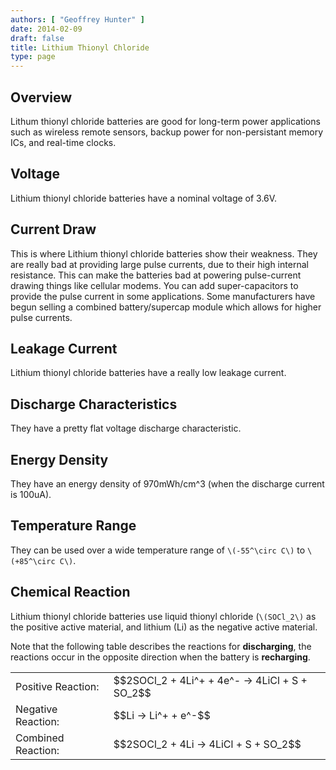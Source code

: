 ```yaml
---
authors: [ "Geoffrey Hunter" ]
date: 2014-02-09
draft: false
title: Lithium Thionyl Chloride
type: page
---
```


## Overview

Lithum thionyl chloride batteries are good for long-term power applications such as wireless remote sensors, backup power for non-persistant memory ICs, and real-time clocks.

## Voltage

Lithium thionyl chloride batteries have a nominal voltage of 3.6V.

## Current Draw

This is where Lithium thionyl chloride batteries show their weakness. They are really bad at providing large pulse currents, due to their high internal resistance. This can make the batteries bad at powering pulse-current drawing things like cellular modems. You can add super-capacitors to provide the pulse current in some applications. Some manufacturers have begun selling a combined battery/supercap module which allows for higher pulse currents.

## Leakage Current

Lithium thionyl chloride batteries have a really low leakage current.

## Discharge Characteristics

They have a pretty flat voltage discharge characteristic.

## Energy Density

They have an energy density of 970mWh/cm^3 (when the discharge current is 100uA).

## Temperature Range

They can be used over a wide temperature range of `\(-55^\circ C\)` to `\(+85^\circ C\)`.

## Chemical Reaction

Lithium thionyl chloride batteries use liquid thionyl chloride (`\(SOCl_2\)` as the positive active material, and lithium (Li) as the negative active material.

Note that the following table describes the reactions for **discharging**, the reactions occur in the opposite direction when the battery is **recharging**.

<table >
	<tbody>
		<tr>
      <td>Positive Reaction:</td>
      <td>$$2SOCl_2 + 4Li^+ + 4e^- -> 4LiCl + S + SO_2$$</td>
		</tr>
		<tr>
			<td>Negative Reaction:</td>
			<td>$$Li -> Li^+ + e^-$$</td>
    </tr>
		<tr>
			<td>Combined Reaction:</td>
			<td>$$2SOCl_2 + 4Li -> 4LiCl + S + SO_2$$</td>
		</tr>
	</tbody>
</table>
